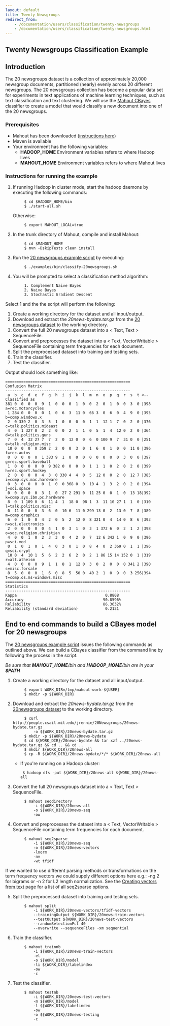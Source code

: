 ```yaml
---
layout: default
title: Twenty Newsgroups
redirect_from:
    - /documentation/users/classification/twenty-newsgroups
    - /documentation/users/classification/twenty-newsgroups.html
---
```



<a name="TwentyNewsgroups-TwentyNewsgroupsClassificationExample"></a>
## Twenty Newsgroups Classification Example

<a name="TwentyNewsgroups-Introduction"></a>
## Introduction

The 20 newsgroups dataset is a collection of approximately 20,000
newsgroup documents, partitioned (nearly) evenly across 20 different
newsgroups. The 20 newsgroups collection has become a popular data set for
experiments in text applications of machine learning techniques, such as
text classification and text clustering. We will use the [Mahout CBayes](http://mahout.apache.org/users/mapreduce/classification/bayesian.html)
classifier to create a model that would classify a new document into one of
the 20 newsgroups.

<a name="TwentyNewsgroups-Prerequisites"></a>
### Prerequisites

* Mahout has been downloaded ([instructions here](https://mahout.apache.org/download/downloads.html))
* Maven is available
* Your environment has the following variables:
     * **HADOOP_HOME** Environment variables refers to where Hadoop lives
     * **MAHOUT_HOME** Environment variables refers to where Mahout lives

<a name="TwentyNewsgroups-Instructionsforrunningtheexample"></a>
### Instructions for running the example

1. If running Hadoop in cluster mode, start the hadoop daemons by executing the following commands:

            $ cd $HADOOP_HOME/bin
            $ ./start-all.sh

    Otherwise:

            $ export MAHOUT_LOCAL=true

2. In the trunk directory of Mahout, compile and install Mahout:

            $ cd $MAHOUT_HOME
            $ mvn -DskipTests clean install

3. Run the [20 newsgroups example script](https://github.com/apache/mahout/blob/master/examples/bin/classify-20newsgroups.sh) by executing:

            $ ./examples/bin/classify-20newsgroups.sh

4. You will be prompted to select a classification method algorithm:

            1. Complement Naive Bayes
            2. Naive Bayes
            3. Stochastic Gradient Descent

Select 1 and the the script will perform the following:

1. Create a working directory for the dataset and all input/output.
2. Download and extract the *20news-bydate.tar.gz* from the [20 newsgroups dataset](http://people.csail.mit.edu/jrennie/20Newsgroups/20news-bydate.tar.gz) to the working directory.
3. Convert the full 20 newsgroups dataset into a < Text, Text > SequenceFile.
4. Convert and preprocesses the dataset into a < Text, VectorWritable > SequenceFile containing term frequencies for each document.
5. Split the preprocessed dataset into training and testing sets.
6. Train the classifier.
7. Test the classifier.


Output should look something like:


    =======================================================
    Confusion Matrix
    -------------------------------------------------------
     a  b  c  d  e  f  g  h  i  j  k  l  m  n  o  p  q  r  s  t <--Classified as
    381 0  0  0  0  9  1  0  0  0  1  0  0  2  0  1  0  0  3  0 |398 a=rec.motorcycles
     1 284 0  0  0  0  1  0  6  3  11 0  66 3  0  6  0  4  9  0 |395 b=comp.windows.x
     2  0 339 2  0  3  5  1  0  0  0  0  1  1  12 1  7  0  2  0 |376 c=talk.politics.mideast
     4  0  1 327 0  2  2  0  0  2  1  1  0  5  1  4  12 0  2  0 |364 d=talk.politics.guns
     7  0  4  32 27 7  7  2  0  12 0  0  6  0 100 9  7  31 0  0 |251 e=talk.religion.misc
     10 0  0  0  0 359 2  2  0  0  3  0  1  6  0  1  0  0  11 0 |396 f=rec.autos
     0  0  0  0  0  1 383 9  1  0  0  0  0  0  0  0  0  3  0  0 |397 g=rec.sport.baseball
     1  0  0  0  0  0  9 382 0  0  0  0  1  1  1  0  2  0  2  0 |399 h=rec.sport.hockey
     2  0  0  0  0  4  3  0 330 4  4  0  5  12 0  0  2  0  12 7 |385 i=comp.sys.mac.hardware
     0  3  0  0  0  0  1  0  0 368 0  0  10 4  1  3  2  0  2  0 |394 j=sci.space
     0  0  0  0  0  3  1  0  27 2 291 0  11 25 0  0  1  0  13 18|392 k=comp.sys.ibm.pc.hardware
     8  0  1 109 0  6  11 4  1  18 0  98 1  3  11 10 27 1  1  0 |310 l=talk.politics.misc
     0  11 0  0  0  3  6  0  10 6  11 0 299 13 0  2  13 0  7  8 |389 m=comp.graphics
     6  0  1  0  0  4  2  0  5  2  12 0  8 321 0  4  14 0  8  6 |393 n=sci.electronics
     2  0  0  0  0  0  4  1  0  3  1  0  3  1 372 6  0  2  1  2 |398 o=soc.religion.christian
     4  0  0  1  0  2  3  3  0  4  2  0  7  12 6 342 1  0  9  0 |396 p=sci.med
     0  1  0  1  0  1  4  0  3  0  1  0  8  4  0  2 369 0  1  1 |396 q=sci.crypt
     10 0  4  10 1  5  6  2  2  6  2  0  2  1 86 15 14 152 0  1 |319 r=alt.atheism
     4  0  0  0  0  9  1  1  8  1  12 0  3  0  2  0  0  0 341 2 |390 s=misc.forsale
     8  5  0  0  0  1  6  0  8  5  50 0  40 2  1  0  9  0  3 256|394 t=comp.os.ms-windows.misc
    =======================================================
    Statistics
    -------------------------------------------------------
    Kappa                                       0.8808
    Accuracy                                   90.8596%
    Reliability                                86.3632%
    Reliability (standard deviation)            0.2131





<a name="TwentyNewsgroups-ComplementaryNaiveBayes"></a>
## End to end commands to build a CBayes model for 20 newsgroups
The [20 newsgroups example script](https://github.com/apache/mahout/blob/master/examples/bin/classify-20newsgroups.sh) issues the following commands as outlined above. We can build a CBayes classifier from the command line by following the process in the script:

*Be sure that **MAHOUT_HOME**/bin and **HADOOP_HOME**/bin are in your **$PATH***

1. Create a working directory for the dataset and all input/output.

            $ export WORK_DIR=/tmp/mahout-work-${USER}
            $ mkdir -p ${WORK_DIR}

2. Download and extract the *20news-bydate.tar.gz* from the [20newsgroups dataset](http://people.csail.mit.edu/jrennie/20Newsgroups/20news-bydate.tar.gz) to the working directory.

            $ curl http://people.csail.mit.edu/jrennie/20Newsgroups/20news-bydate.tar.gz
                -o ${WORK_DIR}/20news-bydate.tar.gz
            $ mkdir -p ${WORK_DIR}/20news-bydate
            $ cd ${WORK_DIR}/20news-bydate && tar xzf ../20news-bydate.tar.gz && cd .. && cd ..
            $ mkdir ${WORK_DIR}/20news-all
            $ cp -R ${WORK_DIR}/20news-bydate/*/* ${WORK_DIR}/20news-all
     * If you're running on a Hadoop cluster:

            $ hadoop dfs -put ${WORK_DIR}/20news-all ${WORK_DIR}/20news-all

3. Convert the full 20 newsgroups dataset into a < Text, Text > SequenceFile.

            $ mahout seqdirectory
                -i ${WORK_DIR}/20news-all
                -o ${WORK_DIR}/20news-seq
                -ow

4. Convert and preprocesses the dataset into  a < Text, VectorWritable > SequenceFile containing term frequencies for each document.

            $ mahout seq2sparse
                -i ${WORK_DIR}/20news-seq
                -o ${WORK_DIR}/20news-vectors
                -lnorm
                -nv
                -wt tfidf
If we wanted to use different parsing methods or transformations on the term frequency vectors we could supply different options here e.g.: -ng 2 for bigrams or -n 2 for L2 length normalization.  See the [Creating vectors from text](http://mahout.apache.org/users/basics/creating-vectors-from-text.html) page for a list of all seq2sparse options.

5. Split the preprocessed dataset into training and testing sets.

            $ mahout split
                -i ${WORK_DIR}/20news-vectors/tfidf-vectors
                --trainingOutput ${WORK_DIR}/20news-train-vectors
                --testOutput ${WORK_DIR}/20news-test-vectors
                --randomSelectionPct 40
                --overwrite --sequenceFiles -xm sequential

6. Train the classifier.

            $ mahout trainnb
                -i ${WORK_DIR}/20news-train-vectors
                -el
                -o ${WORK_DIR}/model
                -li ${WORK_DIR}/labelindex
                -ow
                -c

7. Test the classifier.

            $ mahout testnb
                -i ${WORK_DIR}/20news-test-vectors
                -m ${WORK_DIR}/model
                -l ${WORK_DIR}/labelindex
                -ow
                -o ${WORK_DIR}/20news-testing
                -c
